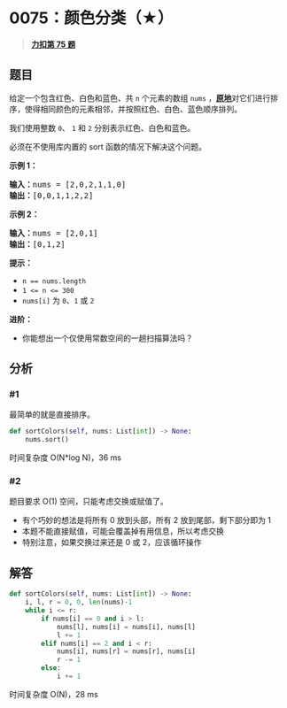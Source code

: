 # 0075：颜色分类（★）


> <u>**[力扣第 75 题](https://leetcode.cn/problems/sort-colors/)**</u>

## 题目

<p>给定一个包含红色、白色和蓝色、共 <code>n</code><em> </em>个元素的数组<meta charset="UTF-8" /> <code>nums</code> ，<strong><a href="https://baike.baidu.com/item/%E5%8E%9F%E5%9C%B0%E7%AE%97%E6%B3%95" target="_blank">原地</a></strong>对它们进行排序，使得相同颜色的元素相邻，并按照红色、白色、蓝色顺序排列。</p>

<p>我们使用整数 <code>0</code>、 <code>1</code> 和 <code>2</code> 分别表示红色、白色和蓝色。</p>

<ul>
</ul>

<p>必须在不使用库内置的 sort 函数的情况下解决这个问题。</p>



<p><strong>示例 1：</strong></p>

<pre>
<strong>输入：</strong>nums = [2,0,2,1,1,0]
<strong>输出：</strong>[0,0,1,1,2,2]
</pre>

<p><strong>示例 2：</strong></p>

<pre>
<strong>输入：</strong>nums = [2,0,1]
<strong>输出：</strong>[0,1,2]
</pre>



<p><strong>提示：</strong></p>

<ul>
<li><code>n == nums.length</code></li>
<li><code>1 &lt;= n &lt;= 300</code></li>
<li><code>nums[i]</code> 为 <code>0</code>、<code>1</code> 或 <code>2</code></li>
</ul>



<p><strong>进阶：</strong></p>

<ul>
<li>你能想出一个仅使用常数空间的一趟扫描算法吗？</li>
</ul>


## 分析

### #1

最简单的就是直接排序。

```python
def sortColors(self, nums: List[int]) -> None:
	nums.sort()
```
时间复杂度 O(N*log N)，36 ms

### #2

题目要求 O(1) 空间，只能考虑交换或赋值了。
- 有个巧妙的想法是将所有 0 放到头部，所有 2 放到尾部，剩下部分即为 1
- 本题不能直接赋值，可能会覆盖掉有用信息，所以考虑交换
- 特别注意，如果交换过来还是 0 或 2，应该循环操作

## 解答

```python
def sortColors(self, nums: List[int]) -> None:
	i, l, r = 0, 0, len(nums)-1
	while i <= r:
		if nums[i] == 0 and i > l:
			nums[l], nums[i] = nums[i], nums[l]
			l += 1
		elif nums[i] == 2 and i < r:
			nums[i], nums[r] = nums[r], nums[i]
			r -= 1
		else:
			i += 1
```
时间复杂度 O(N)，28 ms
